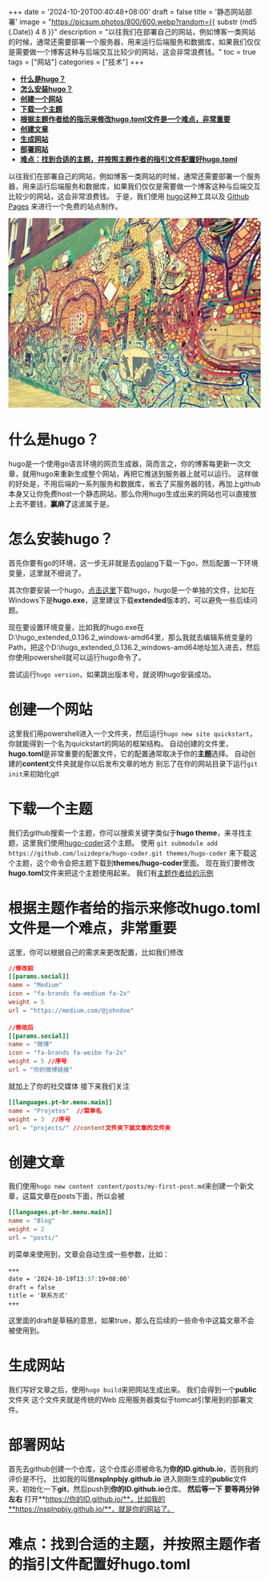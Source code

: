 +++
date = '2024-10-20T00:40:48+08:00'
draft = false
title = '静态网站部署'
image = "https://picsum.photos/800/600.webp?random={{ substr (md5 (.Date)) 4 8 }}"
description = "以往我们在部署自己的网站，例如博客一类网站的时候，通常还需要部署一个服务器，用来运行后端服务和数据库，如果我们仅仅是需要做一个博客这种与后端交互比较少的网站，这会非常浪费钱。"
toc = true
tags = ["网站"]
categories = ["技术"]
+++

- [**什么是hugo？**](#什么是hugo)
- [**怎么安装hugo？**](#怎么安装hugo)
- [**创建一个网站**](#创建一个网站)
- [**下载一个主题**](#下载一个主题)
- [**根据主题作者给的指示来修改hugo.toml文件是一个难点，非常重要**](#根据主题作者给的指示来修改hugotoml文件是一个难点非常重要)
- [**创建文章**](#创建文章)
- [**生成网站**](#生成网站)
- [**部署网站**](#部署网站)
- [**难点：找到合适的主题，并按照主题作者的指引文件配置好hugo.toml**](#难点找到合适的主题并按照主题作者的指引文件配置好hugotoml)


以往我们在部署自己的网站，例如博客一类网站的时候，通常还需要部署一个服务器，用来运行后端服务和数据库，如果我们仅仅是需要做一个博客这种与后端交互比较少的网站，这会非常浪费钱。
于是，我们使用 [hugo](https://gohugo.io/ "hugo官方网站")这种工具以及 [Github Pages](https://github.com "github") 来进行一个免费的站点制作。

![配图](../img/philly-magic-garden.9c0b4415.jpg "配图")


# **什么是hugo？**
hugo是一个使用go语言环境的网页生成器，简而言之，你的博客每更新一次文章，就用hugo来重新生成整个网站，再把它推送到服务器上就可以运行。
这样做的好处是，不用后端的一系列服务和数据库，省去了买服务器的钱，再加上github本身又让你免费host一个静态网站，那么你用hugo生成出来的网站也可以直接放上去不要钱，**赢麻了**这波属于是。

# **怎么安装hugo？**
首先你要有go的环境，这一步无非就是去[golang](https://go.dev/ "golang")下载一下go，然后配置一下环境变量，这里就不细说了。

其次你要安装一个hugo，[点击这里](https://github.com/gohugoio/hugo/releases "hugo下载")下载hugo，hugo是一个单独的文件，比如在Windows下是**hugo.exe**，这里建议下载**extended**版本的，可以避免一些后续问题。

现在要设置环境变量，比如我的hugo.exe在D:\hugo_extended_0.136.2_windows-amd64里，那么我就去编辑系统变量的Path，把这个D:\hugo_extended_0.136.2_windows-amd64地址加入进去，然后你使用powershell就可以运行hugo命令了。

尝试运行`hugo version`，如果跳出版本号，就说明hugo安装成功。

# **创建一个网站**

这里我们用powershell进入一个文件夹，然后运行`hugo new site quickstart`，你就能得到一个名为quickstart的网站的框架结构。
自动创建的文件里，**hugo.toml**是非常重要的配置文件，它的配置通常取决于你的**主题**选择。
自动创建的**content**文件夹就是你以后发布文章的地方
别忘了在你的网站目录下运行`git init`来初始化git

# **下载一个主题**

我们去github搜索一个主题，你可以搜索关键字类似于**hugo theme**，来寻找主题，这里我们使用[hugo-coder](https://github.com/luizdepra/hugo-coder "coder")这个主题。
使用
`git submodule add https://github.com/luizdepra/hugo-coder.git themes/hugo-coder`
来下载这个主题，这个命令会把主题下载到**themes/hugo-coder**里面。
现在我们要修改**hugo.toml**文件来把这个主题使用起来。
我们有[主题作者给的示例](https://github.com/luizdepra/hugo-coder/blob/main/exampleSite/hugo.toml "示例")

# **根据主题作者给的指示来修改hugo.toml文件是一个难点，非常重要**

这里，你可以根据自己的需求来更改配置，比如我们修改
~~~toml
//修改前
[[params.social]]
name = "Medium"
icon = "fa-brands fa-medium fa-2x"
weight = 5
url = "https://medium.com/@johndoe"

//修改后
[[params.social]]
name = "微博"
icon = "fa-brands fa-weibo fa-2x"
weight = 5 //序号
url = "你的微博链接"
~~~
就加上了你的社交媒体
接下来我们关注
~~~toml
[[languages.pt-br.menu.main]]
name = "Projetos"  //菜单名
weight = 3  //序号
url = "projects/" //content文件夹下装文章的文件夹
~~~

# **创建文章**
我们使用`hugo new content content/posts/my-first-post.md`来创建一个新文章，这篇文章在posts下面，所以会被
~~~toml
[[languages.pt-br.menu.main]]
name = "Blog"
weight = 2
url = "posts/"
~~~
的菜单来使用到，文章会自动生成一些参数，比如：
~~~md
+++
date = '2024-10-19T13:37:19+08:00'
draft = false
title = '联系方式'
+++
~~~
这里面的draft是草稿的意思，如果true，那么在后续的一些命令中这篇文章不会被使用到。

# **生成网站**
我们写好文章之后，使用`hugo build`来把网站生成出来。
我们会得到一个**public**文件夹
这个文件夹就是传统的Web 应用服务器类似于tomcat引擎用到的部署文件。

# **部署网站**
首先去github创建一个仓库，这个仓库必须被命名为**你的ID.github.io**，否则我的评价是不行。
比如我的叫做**nsplnpbjy.github.io**
进入刚刚生成的**public**文件夹，初始化一下**git**，然后push到**你的ID.github.io**仓库。
**然后等一下**
**要等两分钟左右**
打开**https://你的ID.github.io/**，比如我的**https://nsplnpbjy.github.io/**，就是你的网站了。

# **难点：找到合适的主题，并按照主题作者的指引文件配置好hugo.toml**
